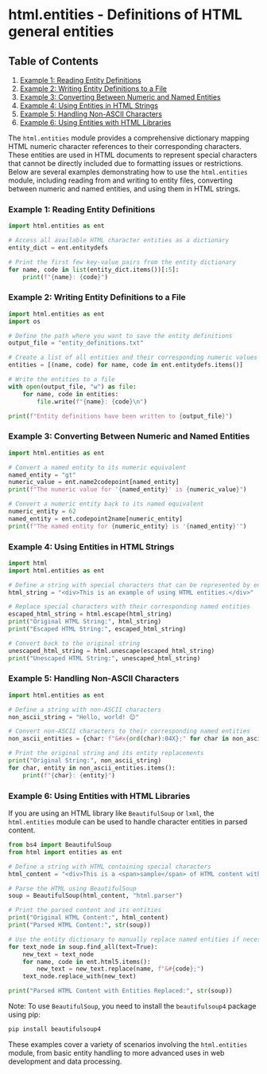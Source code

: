 # html.entities - Definitions of HTML general entities
## Table of Contents

1. [Example 1: Reading Entity Definitions](#example-1-reading-entity-definitions)
2. [Example 2: Writing Entity Definitions to a File](#example-2-writing-entity-definitions-to-a-file)
3. [Example 3: Converting Between Numeric and Named Entities](#example-3-converting-between-numeric-and-named-entities)
4. [Example 4: Using Entities in HTML Strings](#example-4-using-entities-in-html-strings)
5. [Example 5: Handling Non-ASCII Characters](#example-5-handling-non-ascii-characters)
6. [Example 6: Using Entities with HTML Libraries](#example-6-using-entities-with-html-libraries)



The `html.entities` module provides a comprehensive dictionary mapping HTML numeric character references to their corresponding characters. These entities are used in HTML documents to represent special characters that cannot be directly included due to formatting issues or restrictions. Below are several examples demonstrating how to use the `html.entities` module, including reading from and writing to entity files, converting between numeric and named entities, and using them in HTML strings.

### Example 1: Reading Entity Definitions

```python
import html.entities as ent

# Access all available HTML character entities as a dictionary
entity_dict = ent.entitydefs

# Print the first few key-value pairs from the entity dictionary
for name, code in list(entity_dict.items())[:5]:
    print(f"{name}: {code}")
```

### Example 2: Writing Entity Definitions to a File

```python
import html.entities as ent
import os

# Define the path where you want to save the entity definitions
output_file = "entity_definitions.txt"

# Create a list of all entities and their corresponding numeric values
entities = [(name, code) for name, code in ent.entitydefs.items()]

# Write the entities to a file
with open(output_file, "w") as file:
    for name, code in entities:
        file.write(f"{name}: {code}\n")

print(f"Entity definitions have been written to {output_file}")
```

### Example 3: Converting Between Numeric and Named Entities

```python
import html.entities as ent

# Convert a named entity to its numeric equivalent
named_entity = "gt"
numeric_value = ent.name2codepoint[named_entity]
print(f"The numeric value for '{named_entity}' is {numeric_value}")

# Convert a numeric entity back to its named equivalent
numeric_entity = 62
named_entity = ent.codepoint2name[numeric_entity]
print(f"The named entity for {numeric_entity} is '{named_entity}'")
```

### Example 4: Using Entities in HTML Strings

```python
import html
import html.entities as ent

# Define a string with special characters that can be represented by entities
html_string = "<div>This is an example of using HTML entities.</div>"

# Replace special characters with their corresponding named entities
escaped_html_string = html.escape(html_string)
print("Original HTML String:", html_string)
print("Escaped HTML String:", escaped_html_string)

# Convert back to the original string
unescaped_html_string = html.unescape(escaped_html_string)
print("Unescaped HTML String:", unescaped_html_string)
```

### Example 5: Handling Non-ASCII Characters

```python
import html.entities as ent

# Define a string with non-ASCII characters
non_ascii_string = "Hello, world! 😊"

# Convert non-ASCII characters to their corresponding named entities
non_ascii_entities = {char: f"&#x{ord(char):04X};" for char in non_ascii_string if ord(char) > 127}

# Print the original string and its entity replacements
print("Original String:", non_ascii_string)
for char, entity in non_ascii_entities.items():
    print(f"{char}: {entity}")
```

### Example 6: Using Entities with HTML Libraries

If you are using an HTML library like `BeautifulSoup` or `lxml`, the `html.entities` module can be used to handle character entities in parsed content.

```python
from bs4 import BeautifulSoup
from html import entities as ent

# Define a string with HTML containing special characters
html_content = "<div>This is a <span>sample</span> of HTML content with special characters: &gt; &lt;</div>"

# Parse the HTML using BeautifulSoup
soup = BeautifulSoup(html_content, "html.parser")

# Print the parsed content and its entities
print("Original HTML Content:", html_content)
print("Parsed HTML Content:", str(soup))

# Use the entity dictionary to manually replace named entities if necessary
for text_node in soup.find_all(text=True):
    new_text = text_node
    for name, code in ent.html5.items():
        new_text = new_text.replace(name, f"&#{code};")
    text_node.replace_with(new_text)

print("Parsed HTML Content with Entities Replaced:", str(soup))
```

Note: To use `BeautifulSoup`, you need to install the `beautifulsoup4` package using pip:

```sh
pip install beautifulsoup4
```

These examples cover a variety of scenarios involving the `html.entities` module, from basic entity handling to more advanced uses in web development and data processing.
